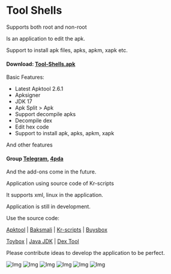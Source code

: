# Tool Shells

Supports both root and non-root

Is an application to edit the apk.

Support to install apk files, apks, apkm, xapk etc.

#### Download: [Tool-Shells.apk](https://github.com/kakathic/Tool-Shells/releases/download/V2.2.2/Tool-Shells.apk) 

Basic Features:

+ Latest Apktool 2.6.1
+ Apksigner 
+ JDK 17 
+ Apk Split > Apk 
+ Support decompile apks 
+ Decompile dex 
+ Edit hex code 
+ Support to install apk, apks, apkm, xapk

And other features

#### Group [Telegram](https://t.me/Tool_Shells), [4pda](https://4pda.ru/forum/index.php?showtopic=1023049)

And the add-ons come in the future.

Application using source code of Kr-scripts

It supports xml, linux in the application.

Application is still in development.

Use the source code:

[Apktool](https://github.com/iBotPeaches/Apktool) | [Baksmali](https://github.com/JesusFreke/smali) | [Kr-scripts](https://github.com/helloklf/kr-scripts) | [Buysbox](https://github.com/Magisk-Modules-Repo/busybox-ndk)

[Toybox](https://github.com/landley/toybox) | [Java JDK](https://adoptium.net) | [Dex Tool](https://github.com/pxb1988/dex2jar)

Please contribute ideas to develop the application to be perfect.

![Img](../master/Image/image.jpg)
![Img](../master/Image/image1.jpg)
![Img](../master/Image/image2.jpg)
![Img](../master/Image/image3.jpg)
![Img](../master/Image/image4.jpg)
![Img](../master/Image/image5.jpg)
